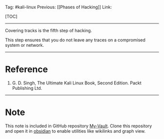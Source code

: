 Tag: #kali-linux 
Previous: [[Phases of Hacking]]
Link: 

[TOC]

---

Covering tracks is the fifth step of hacking.

This step ensures that you do not leave any traces on a compromised system or network.

---

# Reference

1. G. D. Singh, The Ultimate Kali Linux Book, Second Edition. Packt Publishing Ltd.

---

# Note

This note is included in GitHub repository [My-Vault](https://github.com/LittleD3092/My-Vault.git). Clone this repository and open it in [obsidian](https://obsidian.md/) to enable utilities like wikilinks and graph view.